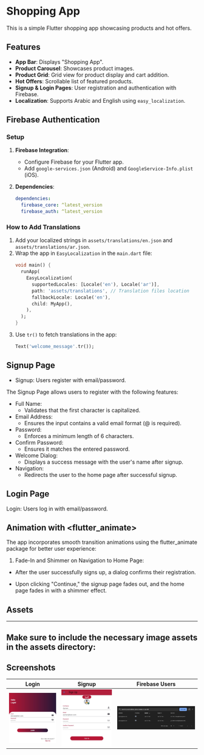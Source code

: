 # Shopping App  
This is a simple Flutter shopping app showcasing products and hot offers.  

## Features  
- **App Bar**: Displays "Shopping App".  
- **Product Carousel**: Showcases product images.  
- **Product Grid**: Grid view for product display and cart addition.  
- **Hot Offers**: Scrollable list of featured products.  
- **Signup & Login Pages**: User registration and authentication with Firebase.  
- **Localization**: Supports Arabic and English using `easy_localization`.  

## Firebase Authentication  

### Setup  
1. **Firebase Integration**:  
   - Configure Firebase for your Flutter app.  
   - Add `google-services.json` (Android) and `GoogleService-Info.plist` (iOS).  

2. **Dependencies**:  
   ```yaml  
   dependencies:  
     firebase_core: ^latest_version  
     firebase_auth: ^latest_version

### How to Add Translations
1. Add your localized strings in `assets/translations/en.json` and `assets/translations/ar.json`.
2. Wrap the app in `EasyLocalization` in the `main.dart` file:
   ```dart
   void main() {
     runApp(
       EasyLocalization(
         supportedLocales: [Locale('en'), Locale('ar')],
         path: 'assets/translations', // Translation files location
         fallbackLocale: Locale('en'),
         child: MyApp(),
       ),
     );
   }
   ```
3. Use `tr()` to fetch translations in the app:
   ```dart
   Text('welcome_message'.tr());
   ```

## Signup Page
- Signup: Users register with email/password.

The Signup Page allows users to register with the following features:

* Full Name:
    - Validates that the first character is capitalized.
* Email Address:
    - Ensures the input contains a valid email format (@ is required).
* Password:
    - Enforces a minimum length of 6 characters.
* Confirm Password:
    - Ensures it matches the entered password.
* Welcome Dialog:
    - Displays a success message with the user's name after signup.
* Navigation:
    - Redirects the user to the home page after successful signup.

    

## Login Page
Login: Users log in with email/password.

## Animation with <flutter_animate>

The app incorporates smooth transition animations using the flutter_animate package for better user experience:

1. Fade-In and Shimmer on Navigation to Home Page:

- After the user successfully signs up, a dialog confirms their registration.

- Upon clicking "Continue," the signup page fades out, and the home page fades in with a shimmer effect.

## Assets  
---  
Make sure to include the necessary image assets in the assets directory:  
---

## Screenshots  
|           Login           |          Signup          |        Firebase Users       |  
| :-----------------------: | :---------------------: | :-------------------------: |  
| ![Login](firebase%20screenshots/login.jpg) | ![Signup](firebase%20screenshots/signup.jpg) | ![Firebase Users](firebase%20screenshots/firebase%20users%20created.jpg) |
